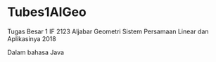 # Tubes1AlGeo
Tugas Besar 1 IF 2123 Aljabar Geometri
Sistem Persamaan Linear dan Aplikasinya
2018

Dalam bahasa Java

